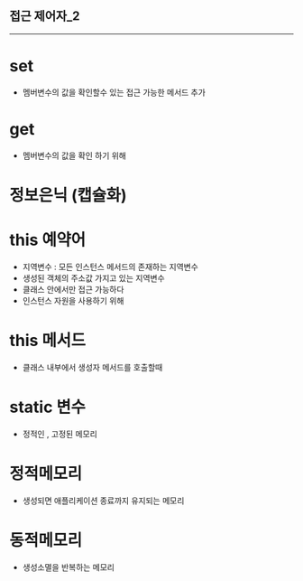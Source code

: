 ## 접근 제어자_2
 
* * * 

# set
* 멤버변수의 값을 확인할수 있는 접근 가능한 메서드 추가

# get
* 멤버변수의 값을 확인 하기 위해

# 정보은닉 (캡슐화)

# this 예약어
* 지역변수 : 모든 인스턴스 메서드의 존재하는 지역변수
* 생성된 객체의 주소값 가지고 있는 지역변수
* 클래스 안에서만 접근 가능하다 
* 인스턴스 자원을 사용하기 위해

# this 메서드
* 클래스 내부에서 생성자 메서드를 호출할때

# static 변수 
* 정적인 , 고정된 메모리

# 정적메모리 
* 생성되면 애플리케이션 종료까지 유지되는 메모리

# 동적메모리 
* 생성소멸을 반복하는 메모리


